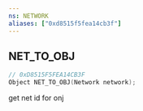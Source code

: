 ```yaml
---
ns: NETWORK
aliases: ["0xd8515f5fea14cb3f"]
---
```

## NET_TO_OBJ

```c
// 0xD8515F5FEA14CB3F
Object NET_TO_OBJ(Network network);
```

get net id for onj

